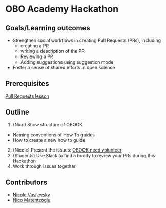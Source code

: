 # OBO Academy Hackathon

## Goals/Learning outcomes

- Strengthen social workflows in creating Pull Requests (PRs), including
  - creating a PR
  - writing a description of the PR
  - Reviewing a PR
  - Adding suggestions using suggestion mode
- Foster a sense of shared efforts in open science 

## Prerequisites

[Pull Requests lesson](tutorial/pull-requests/)

## Outline

1. (Nico) Show structure of OBOOK
  - Naming conventions of How To guides
  - How to create a new how to guide
2. (Nicole) Present the issues: [OBOOK need volunteer](https://github.com/OBOAcademy/obook/issues?q=is%3Aissue+is%3Aopen+label%3Aneed-volunteer)
3. (Students) Use Slack to find a buddy to review your PRs during this Hackathon
4. Work through issues together

## Contributors

- [Nicole Vasilevsky](https://orcid.org/0000-0001-5208-3432)
- [Nico Matentzoglu](https://orcid.org/0000-0002-7356-1779)
